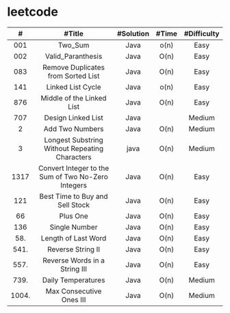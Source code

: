 # leetcode 


| # | #Title | #Solution | #Time  | #Difficulty
| :---: | :---: | :---: |:---: |:---:  |
001 | Two_Sum | Java | o(n) | Easy 
002 | Valid_Paranthesis| Java | O(n) | Easy 
083|Remove Duplicates from Sorted List|Java|O(n)|Easy
141|Linked List Cycle|Java|o(n)|Easy
876|Middle of the Linked List|Java|O(n)|Easy
707|Design Linked List|Java | |Medium
2|Add Two Numbers|Java| O(n)|Medium
3|Longest Substring Without Repeating Characters|java| O(n)|Medium
1317|Convert Integer to the Sum of Two No-Zero Integers| Java|O(n)|Easy
121| Best Time to Buy and Sell Stock|Java| O(n)|Easy
66| Plus One|Java| O(n)|Easy
136| Single Number|Java| O(n)|Easy
58.| Length of Last Word|Java| O(n)|Easy
541.| Reverse String II|Java| O(n)|Easy
557.|Reverse Words in a String III | Java |O(n)|Easy
739.| Daily Temperatures| Java| O(n)|Medium
1004.| Max Consecutive Ones III| Java| O(n)|Medium









<!-- 86.|Partition List|Java | |Medium -->




